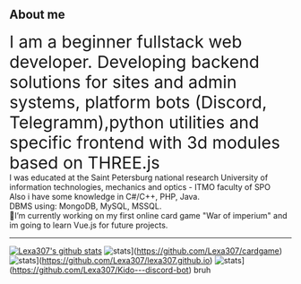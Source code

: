## About me
<span style="font-size: 30px">
I am a beginner fullstack web developer. Developing backend solutions for sites and admin systems, platform bots (Discord, Telegramm),python utilities  and specific frontend with 3d modules based on THREE.js</span> <br>
I was educated at the Saint Petersburg national research University of information technologies, mechanics and optics - ITMO faculty of SPO <br>
Also i have some knowledge in C#/C++, PHP, Java. <br>
DBMS using:  MongoDB, MySQL, MSSQL. <br>
🔭I’m currently working on my first online card game "War of imperium"
and  im going to learn Vue.js for future projects.

-----------
[![Lexa307's github stats](https://github-readme-stats.vercel.app/api?username=Lexa307&show_icons=true&theme=synthwave&count_private=true)](https://github.com/Lexa307/github-readme-stats)
![stats](https://github-readme-stats.vercel.app/api/pin?username=Lexa307&repo=cardgame&theme=shades-of-purple)](https://github.com/Lexa307/cardgame)
![stats](https://github-readme-stats.vercel.app/api/pin?username=Lexa307&repo=lexa307.github.io&theme=shades-of-purple)](https://github.com/Lexa307/lexa307.github.io)
![stats](https://github-readme-stats.vercel.app/api/pin?username=Lexa307&repo=Kido---discord-bot&theme=shades-of-purple)](https://github.com/Lexa307/Kido---discord-bot)
bruh

